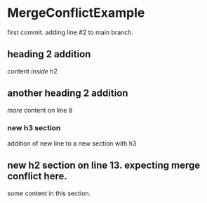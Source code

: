 # MergeConflictExample
first commit.  adding line #2 to main branch.

## heading 2 addition
content *inside* h2

## another heading 2 addition
_more_ content on line 8

### new h3 section
addition of new line to a new section with h3 

## new h2 section on line 13.  expecting merge conflict here.
some content in this section.
